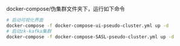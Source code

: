 docker-compose/伪集群文件夹下，运行如下命令

```bash
# 启动可视化界面
docker-compose -f docker-compose-ui-pseudo-cluster.yml up -d
# 启动zk-kafka集群
docker-compose -f docker-compose-SASL-pseudo-cluster.yml up -d
```

